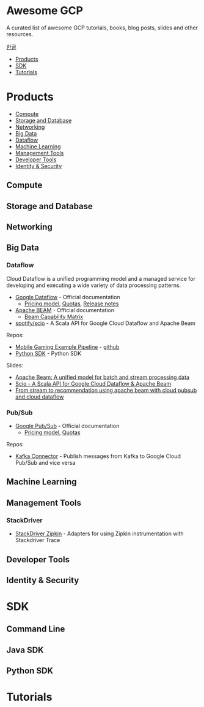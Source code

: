 Awesome GCP
===========

A curated list of awesome GCP tutorials, books, blog posts, slides and other resources.

[한글](README-ko.md)

* [Products](#product)
* [SDK](#sdk)
* [Tutorials](#tutorials)

# Products

* [Compute](#compute)
* [Storage and Database](#storage-and-database)
* [Networking](#networking)
* [Big Data](#big-data)
 *  [Dataflow](#dataflow)
* [Machine Learning](#machine-learning)
* [Management Tools](#management-tools)
* [Developer Tools](#developer-tools)
* [Identity & Security](#identity--security)

## Compute

## Storage and Database

## Networking

## Big Data

### Dataflow

Cloud Dataflow is a unified programming model and a managed service for developing and executing a wide variety of data processing patterns.

* [Google Dataflow](https://cloud.google.com/dataflow/docs/) - Official documentation
	* [Pricing model](https://cloud.google.com/dataflow/pricing), [Quotas](https://cloud.google.com/dataflow/quotas), [Release notes](https://cloud.google.com/dataflow/release-notes/release-notes-java-1)
* [Apache BEAM](https://beam.apache.org/documentation/) - Official documentation
	* [Beam Capability Matrix](https://beam.apache.org/documentation/runners/capability-matrix/)
* [spotify/scio](https://github.com/spotify/scio) - A Scala API for Google Cloud Dataflow and Apache Beam

Repos:

* [Mobile Gaming Example Pipeline](https://cloud.google.com/dataflow/examples/gaming-example) - [github](https://github.com/GoogleCloudPlatform/DataflowJavaSDK-examples/tree/master/src/main/java8/com/google/cloud/dataflow/examples/complete/game)
* [Python SDK](https://github.com/apache/beam/tree/python-sdk/sdks/python) - Python SDK

Slides:

* [Apache Beam: A unified model for batch and stream processing data](http://www.slideshare.net/HadoopSummit/apache-beam-a-unified-model-for-batch-and-stream-processing-data)
* [Scio - A Scala API for Google Cloud Dataflow & Apache Beam](http://www.slideshare.net/sinisalyh/scio-a-scala-api-for-google-cloud-dataflow-apache-beam?qid=1c6dde13-600d-470b-9df1-9059f6aba369&v=&b=&from_search=6)
* [From stream to recommendation using apache beam with cloud pubsub and cloud dataflow](http://www.slideshare.net/sinisalyh/from-stream-to-recommendation-using-apache-beam-with-cloud-pubsub-and-cloud-dataflow)

### Pub/Sub

* [Google Pub/Sub](https://cloud.google.com/pubsub/docs/) - Official documentation
	* [Pricing model](https://cloud.google.com/pubsub/pricing-new), [Quotas](https://cloud.google.com/pubsub/quotas)

Repos:

* [Kafka Connector](https://github.com/GoogleCloudPlatform/pubsub/tree/master/kafka-connector) - Publish messages from Kafka to Google Cloud Pub/Sub and vice versa

## Machine Learning

## Management Tools

### StackDriver

* [StackDriver Zipkin](https://github.com/GoogleCloudPlatform/stackdriver-zipkin/) - Adapters for using Zipkin instrumentation with Stackdriver Trace

## Developer Tools

## Identity & Security

# SDK

## Command Line

## Java SDK

## Python SDK

# Tutorials
